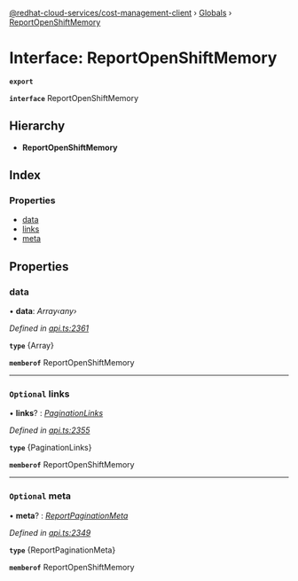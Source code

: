 [@redhat-cloud-services/cost-management-client](../README.md) › [Globals](../globals.md) › [ReportOpenShiftMemory](reportopenshiftmemory.md)

# Interface: ReportOpenShiftMemory

**`export`** 

**`interface`** ReportOpenShiftMemory

## Hierarchy

* **ReportOpenShiftMemory**

## Index

### Properties

* [data](reportopenshiftmemory.md#data)
* [links](reportopenshiftmemory.md#optional-links)
* [meta](reportopenshiftmemory.md#optional-meta)

## Properties

###  data

• **data**: *Array‹any›*

*Defined in [api.ts:2361](https://github.com/RedHatInsights/javascript-clients/blob/master/packages/cost-management/api.ts#L2361)*

**`type`** {Array<any>}

**`memberof`** ReportOpenShiftMemory

___

### `Optional` links

• **links**? : *[PaginationLinks](paginationlinks.md)*

*Defined in [api.ts:2355](https://github.com/RedHatInsights/javascript-clients/blob/master/packages/cost-management/api.ts#L2355)*

**`type`** {PaginationLinks}

**`memberof`** ReportOpenShiftMemory

___

### `Optional` meta

• **meta**? : *[ReportPaginationMeta](reportpaginationmeta.md)*

*Defined in [api.ts:2349](https://github.com/RedHatInsights/javascript-clients/blob/master/packages/cost-management/api.ts#L2349)*

**`type`** {ReportPaginationMeta}

**`memberof`** ReportOpenShiftMemory

